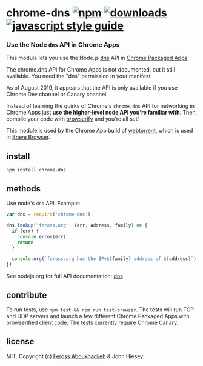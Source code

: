# chrome-dns [![npm][npm-image]][npm-url] [![downloads][downloads-image]][downloads-url] [![javascript style guide][standard-image]][standard-url]

[npm-image]: https://img.shields.io/npm/v/chrome-dns.svg
[npm-url]: https://npmjs.org/package/chrome-dns
[downloads-image]: https://img.shields.io/npm/dm/chrome-dns.svg
[downloads-url]: https://npmjs.org/package/chrome-dns
[standard-image]: https://img.shields.io/badge/code_style-standard-brightgreen.svg
[standard-url]: https://standardjs.com

### Use the Node `dns` API in Chrome Apps

This module lets you use the Node.js [dns](http://nodejs.org/api/dns.html) API in [Chrome Packaged Apps](http://developer.chrome.com/apps/about_apps.html).

The chrome.dns API for Chrome Apps is not documented, but it still available. You need the "dns" permission in your manifest.

As of August 2019, it appears that the API is only available if you use Chrome Dev channel or Canary channel.

Instead of learning the quirks of Chrome's `chrome.dns` API for networking in Chrome Apps just **use the higher-level node API you're familiar with**. Then, compile your code with [browserify](https://github.com/substack/node-browserify) and you're all set!

This module is used by the Chrome App build of [webtorrent](https://github.com/feross/webtorrent), which is used in [Brave Browser](https://brave.com).

## install

```
npm install chrome-dns
```

## methods

Use node's `dns` API. Example:

```js
var dns = require('chrome-dns')

dns.lookup('feross.org', (err, address, family) => {
  if (err) {
    console.error(err)
    return
  }

  console.org(`feross.org has the IPv${family} address of ${address}`)
})
```

See nodejs.org for full API documentation: [dns](http://nodejs.org/api/dns.html)

## contribute

To run tests, use `npm test && npm run test-browser`. The tests will run TCP and
UDP servers and launch a few different Chrome Packaged Apps with browserified
client code. The tests currently require Chrome Canary.

## license

MIT. Copyright (c) [Feross Aboukhadijeh](http://feross.org) & John Hiesey.
